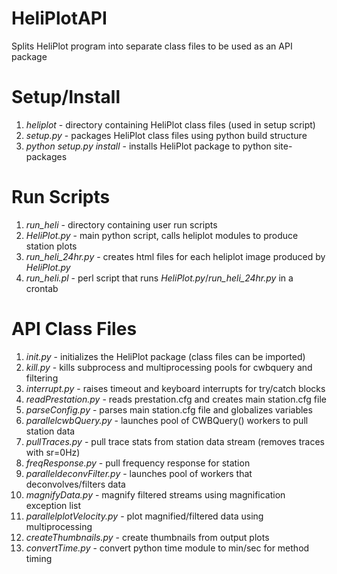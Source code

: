 HeliPlotAPI
===========

Splits HeliPlot program into separate class files to be used as an API package

Setup/Install
===================

1. _heliplot_ - directory containing HeliPlot class files (used in setup script)
2. _setup.py_ - packages HeliPlot class files using python build structure
3. _python_ _setup.py_ _install_ - installs HeliPlot package to python site-packages

Run Scripts
==========================

1. _run_heli_ - directory containing user run scripts
2. _HeliPlot.py_ - main python script, calls heliplot modules to produce station plots
3. _run_heli_24hr.py_ - creates html files for each heliplot image produced by _HeliPlot.py_ 
4. _run_heli.pl_ - perl script that runs _HeliPlot.py_/_run_heli_24hr.py_ in a crontab 

API Class Files
============

1. _init.py_ - initializes the HeliPlot package (class files can be imported)
2. _kill.py_ - kills subprocess and multiprocessing pools for cwbquery and filtering
3. _interrupt.py_ - raises timeout and keyboard interrupts for try/catch blocks 
4. _readPrestation.py_ - reads prestation.cfg and creates main station.cfg file
5. _parseConfig.py_ - parses main station.cfg file and globalizes variables
6. _parallelcwbQuery.py_ - launches pool of CWBQuery() workers to pull station data
7. _pullTraces.py_ - pull trace stats from station data stream (removes traces with sr=0Hz)
8. _freqResponse.py_ - pull frequency response for station
9. _paralleldeconvFilter.py_ - launches pool of workers that deconvolves/filters data 
10. _magnifyData.py_ - magnify filtered streams using magnification exception list
11. _parallelplotVelocity.py_ - plot magnified/filtered data using multiprocessing
12. _createThumbnails.py_ - create thumbnails from output plots
13. _convertTime.py_ - convert python time module to min/sec for method timing
